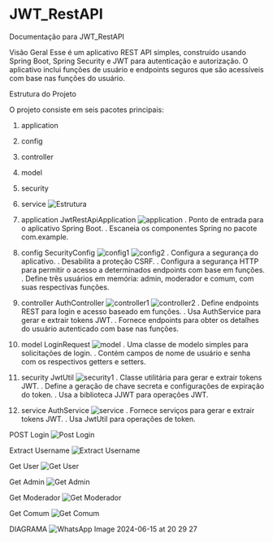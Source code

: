 # JWT_RestAPI

Documentação para JWT_RestAPI

Visão Geral
Esse é um aplicativo REST API simples, construído usando Spring Boot, Spring Security e JWT para autenticação e autorização. O aplicativo inclui funções de usuário e endpoints seguros que são acessíveis com base nas funções do usuário.

Estrutura do Projeto

O projeto consiste em seis pacotes principais:

1. application
2. config
3. controller
4. model
5. security
6. service
![Estrutura](https://github.com/HeyPaulin/JWT_RestAPI/assets/101124585/4e60f045-aba6-417c-b31e-8004ad526c96)


1. application
JwtRestApiApplication
![application](https://github.com/HeyPaulin/JWT_RestAPI/assets/101124585/f0b68d4c-cc66-4a4e-b603-50486fdfff34)
. Ponto de entrada para o aplicativo Spring Boot.
. Escaneia os componentes Spring no pacote com.example.

2. config
SecurityConfig
![config1](https://github.com/HeyPaulin/JWT_RestAPI/assets/101124585/48e9626b-9bca-4dc3-9b8d-946173daa36e)
![config2](https://github.com/HeyPaulin/JWT_RestAPI/assets/101124585/608d8cca-3ee8-46d0-b606-20bd4f65b7b9)
. Configura a segurança do aplicativo.
. Desabilita a proteção CSRF.
. Configura a segurança HTTP para permitir o acesso a determinados endpoints com base em funções.
. Define três usuários em memória: admin, moderador e comum, com suas respectivas funções.

3. controller
AuthController
![controller1](https://github.com/HeyPaulin/JWT_RestAPI/assets/101124585/d79d6393-9118-4e4c-b24a-9d7e191a39a0)
![controller2](https://github.com/HeyPaulin/JWT_RestAPI/assets/101124585/7d2da67b-9ebc-47fb-879f-9fed2aedaa3b)
. Define endpoints REST para login e acesso baseado em funções.
. Usa AuthService para gerar e extrair tokens JWT.
. Fornece endpoints para obter os detalhes do usuário autenticado com base nas funções.

4. model
LoginRequest
![model](https://github.com/HeyPaulin/JWT_RestAPI/assets/101124585/6dd37149-ada0-4cb8-bde5-d2313c2ccf37)
. Uma classe de modelo simples para solicitações de login.
. Contém campos de nome de usuário e senha com os respectivos getters e setters.

5. security
JwtUtil
![security1](https://github.com/HeyPaulin/JWT_RestAPI/assets/101124585/bf09b0b1-fd52-4510-bee5-389f15de4409)
. Classe utilitária para gerar e extrair tokens JWT.
. Define a geração de chave secreta e configurações de expiração do token.
. Usa a biblioteca JJWT para operações JWT.

6. service
AuthService
![service](https://github.com/HeyPaulin/JWT_RestAPI/assets/101124585/401ac513-79d2-45a6-a8cc-fb3d1879e0d7)
. Fornece serviços para gerar e extrair tokens JWT.
. Usa JwtUtil para operações de token.




POST Login
![Post Login](https://github.com/HeyPaulin/JWT_RestAPI/assets/101124585/740cba6d-56c7-4214-a163-bfe31a9f37fa)

Extract Username
![Extract Username](https://github.com/HeyPaulin/JWT_RestAPI/assets/101124585/30eb562e-7c51-4f64-8f60-6c187993f02d)

Get User
![Get User](https://github.com/HeyPaulin/JWT_RestAPI/assets/101124585/942a99aa-eb1e-4dd3-97a3-3744466cd061)

Get Admin
![Get Admin](https://github.com/HeyPaulin/JWT_RestAPI/assets/101124585/b4508009-053a-4ded-8f14-70e87048bcfa)

Get Moderador 
![Get Moderador](https://github.com/HeyPaulin/JWT_RestAPI/assets/101124585/520eddc4-59cb-4536-a047-ccc83f12d74f)

Get Comum
![Get Comum](https://github.com/HeyPaulin/JWT_RestAPI/assets/101124585/07bb5575-df25-4e4c-9b04-7aca4b1778c1)

DIAGRAMA
![WhatsApp Image 2024-06-15 at 20 29 27](https://github.com/HeyPaulin/JWT_RestAPI/assets/101124585/f6997cc7-c155-4c1a-bb7f-3e12ac7852c2)


